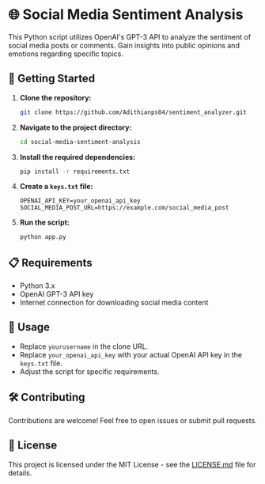 # 🌐 Social Media Sentiment Analysis

This Python script utilizes OpenAI's GPT-3 API to analyze the sentiment of social media posts or comments. Gain insights into public opinions and emotions regarding specific topics.

## 🚀 Getting Started

1. **Clone the repository:**

    ```bash
    git clone https://github.com/Adithianps04/sentiment_analyzer.git
    ```

2. **Navigate to the project directory:**

    ```bash
    cd social-media-sentiment-analysis
    ```

3. **Install the required dependencies:**

    ```bash
    pip install -r requirements.txt
    ```

4. **Create a `keys.txt` file:**

    ```
    OPENAI_API_KEY=your_openai_api_key
    SOCIAL_MEDIA_POST_URL=https://example.com/social_media_post
    ```

5. **Run the script:**

    ```bash
    python app.py
    ```

## 📋 Requirements

- Python 3.x
- OpenAI GPT-3 API key
- Internet connection for downloading social media content

## 📝 Usage

- Replace `yourusername` in the clone URL.
- Replace `your_openai_api_key` with your actual OpenAI API key in the `keys.txt` file.
- Adjust the script for specific requirements.

## 🛠️ Contributing

Contributions are welcome! Feel free to open issues or submit pull requests.

## 📄 License

This project is licensed under the MIT License - see the [LICENSE.md](LICENSE.md) file for details.
